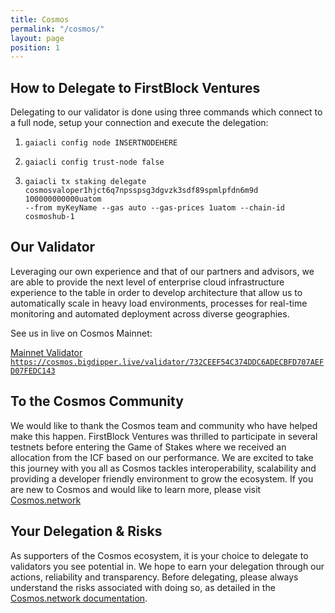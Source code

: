 ```yaml
---
title: Cosmos
permalink: "/cosmos/"
layout: page
position: 1
---
```


## How to Delegate to FirstBlock Ventures
Delegating to our validator is done using three commands which connect to a full node, setup your connection and execute the delegation: 

1) <code>gaiacli config node INSERTNODEHERE</code>

2) <code>gaiacli config trust-node false</code>

3) <code>gaiacli tx staking delegate cosmosvaloper1hjct6q7npsspsg3dgvzk3sdf89spmlpfdn6m9d 100000000000uatom --from myKeyName --gas auto --gas-prices 1uatom --chain-id cosmoshub-1</code>

## Our Validator
Leveraging our own experience and that of our partners and advisors, we are able to provide the next level of enterprise cloud infrastructure experience to the table in order to develop architecture that allow us to automatically scale in heavy load environments, processes for real-time monitoring and automated deployment across diverse geographies. 

See us in live on Cosmos Mainnet:

<div class="button-w-code">
	<a href="https://cosmos.bigdipper.live/validator/732CEEF54C374DDC6ADECBFD707AEFD07FEDC143" class="button" target="_blank">Mainnet Validator</a>
	<code><a href="https://cosmos.bigdipper.live/validator/732CEEF54C374DDC6ADECBFD707AEFD07FEDC143"  target="_blank">https://cosmos.bigdipper.live/validator/732CEEF54C374DDC6ADECBFD707AEFD07FEDC143</a></code>
</div>

## To the Cosmos Community
We would like to thank the Cosmos team and community who have helped make this happen. FirstBlock Ventures was thrilled to participate in several testnets before entering the Game of Stakes where we received an allocation from the ICF based on our performance.  We are excited to take this journey with you all as Cosmos tackles interoperability, scalability and providing a developer friendly environment to grow the ecosystem.  If you are new to Cosmos and would like to learn more, please visit [Cosmos.network](https://cosmos.network)

## Your Delegation & Risks
As supporters of the Cosmos ecosystem, it is your choice to delegate to validators you see potential in. We hope to earn your delegation through our actions, reliability and transparency. Before delegating, please always understand the risks associated with doing so, as detailed in the [Cosmos.network documentation](https://cosmos.network/docs/resources/delegator-faq.html#risks).
